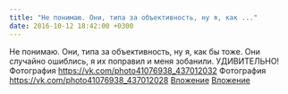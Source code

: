 ```yaml
---
title: "Не понимаю. Они, типа за объективность, ну я, как ..."
date: 2016-10-12 18:42:00 +0300
---
```


Не понимаю. Они, типа за объективность, ну я, как бы тоже. Они случайно ошиблись, я их поправил и меня зобанили. УДИВИТЕЛЬНО!
Фотография
<a class="vk-attach" href="https://vk.com/photo41076938_437012032">https://vk.com/photo41076938_437012032</a>
Фотография
<a class="vk-attach" href="https://vk.com/photo41076938_437012028">https://vk.com/photo41076938_437012028</a>
<a class="vk-attach" href="https://vk.com/photo41076938_437012032">Вложение</a>
<a class="vk-attach" href="https://vk.com/photo41076938_437012028">Вложение</a>
